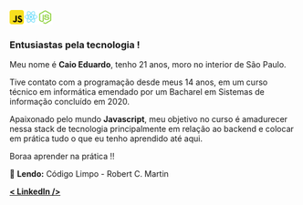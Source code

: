 <img src="./assets/img/logo-javascript.webp" height="25px"><img src="./assets/img/logo-react.png" height="25px"><img src="./assets/img/logo-nodejs.webp" height="25px">

### **Entusiastas pela tecnologia !**

Meu nome é **Caio Eduardo**, tenho 21 anos, moro no interior de São Paulo.

Tive contato com a programação desde meus 14 anos, em um curso técnico em informática emendado por um Bacharel em Sistemas de informação concluído em 2020.

Apaixonado pelo mundo **Javascript**, meu objetivo no curso é amadurecer nessa stack de tecnologia principalmente em relação ao backend e colocar em prática tudo o que eu tenho aprendido até aqui.

Boraa aprender na prática !!

📕 **Lendo:** Código Limpo - Robert C. Martin

[**< LinkedIn />**](https://www.linkedin.com/in/cersouza/)

<!--
**cersouza/cersouza** is a ✨ _special_ ✨ repository because its `README.md` (this file) appears on your GitHub profile.

Here are some ideas to get you started:

- 🔭 I’m currently working on ...
- 🌱 I’m currently learning ...
- 👯 I’m looking to collaborate on ...
- 🤔 I’m looking for help with ...
- 💬 Ask me about ...
- 📫 How to reach me: ...
- 😄 Pronouns: ...
- ⚡ Fun fact: ...
-->

